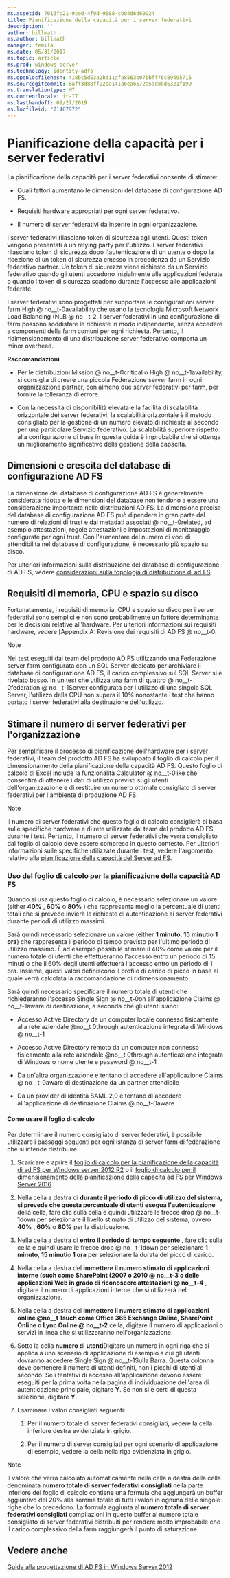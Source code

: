 ```yaml
---
ms.assetid: 7013fc21-9ced-4f9d-9588-cb04d6d60924
title: Pianificazione della capacità per i server federativi
description: ''
author: billmath
ms.author: billmath
manager: femila
ms.date: 05/31/2017
ms.topic: article
ms.prod: windows-server
ms.technology: identity-adfs
ms.openlocfilehash: 418bc5d53a2bd11afa8563b07bbff76c89495715
ms.sourcegitcommit: 6aff3d88ff22ea141a6ea6572a5ad8dd6321f199
ms.translationtype: MT
ms.contentlocale: it-IT
ms.lasthandoff: 09/27/2019
ms.locfileid: "71407972"
---
```

# <a name="planning-for-federation-server-capacity"></a>Pianificazione della capacità per i server federativi

La pianificazione della capacità per i server federativi consente di stimare:  
  
-   Quali fattori aumentano le dimensioni del database di configurazione AD FS.  
  
-   Requisiti hardware appropriati per ogni server federativo.  
  
-   Il numero di server federativi da inserire in ogni organizzazione.  
  
I server federativi rilasciano token di sicurezza agli utenti. Questi token vengono presentati a un relying party per l'utilizzo. I server federativi rilasciano token di sicurezza dopo l'autenticazione di un utente o dopo la ricezione di un token di sicurezza emesso in precedenza da un Servizio federativo partner. Un token di sicurezza viene richiesto da un Servizio federativo quando gli utenti accedono inizialmente alle applicazioni federate o quando i token di sicurezza scadono durante l'accesso alle applicazioni federate.  
  
I server federativi sono progettati per supportare le configurazioni server farm High @ no__t-0availability che usano la tecnologia Microsoft Network Load Balancing \(NLB @ no__t-2. I server federativi in una configurazione di farm possono soddisfare le richieste in modo indipendente, senza accedere a componenti della farm comuni per ogni richiesta. Pertanto, il ridimensionamento di una distribuzione server federativo comporta un minor overhead.  
  
**Raccomandazioni**  
  
-   Per le distribuzioni Mission @ no__t-0critical o High @ no__t-1availability, si consiglia di creare una piccola Federazione server farm in ogni organizzazione partner, con almeno due server federativi per farm, per fornire la tolleranza di errore.  
  
-   Con la necessità di disponibilità elevata e la facilità di scalabilità orizzontale dei server federativi, la scalabilità orizzontale è il metodo consigliato per la gestione di un numero elevato di richieste al secondo per una particolare Servizio federativo. La scalabilità superiore rispetto alla configurazione di base in questa guida è improbabile che si ottenga un miglioramento significativo della gestione della capacità.  
  
## <a name="ad-fs-configuration-database-size-and-growth"></a>Dimensioni e crescita del database di configurazione AD FS  
La dimensione del database di configurazione AD FS è generalmente considerata ridotta e le dimensioni del database non tendono a essere una considerazione importante nelle distribuzioni AD FS.  La dimensione precisa del database di configurazione AD FS può dipendere in gran parte dal numero di relazioni di trust e dai metadati associati @ no__t-0related, ad esempio attestazioni, regole attestazioni e impostazioni di monitoraggio configurate per ogni trust. Con l'aumentare del numero di voci di attendibilità nel database di configurazione, è necessario più spazio su disco.  
  
Per ulteriori informazioni sulla distribuzione del database di configurazione di AD FS, vedere [considerazioni sulla topologia di distribuzione di ad FS](AD-FS-Deployment-Topology-Considerations.md).  
  
## <a name="memory-cpu-and-disk-space-requirements"></a>Requisiti di memoria, CPU e spazio su disco  
Fortunatamente, i requisiti di memoria, CPU e spazio su disco per i server federativi sono semplici e non sono probabilmente un fattore determinante per le decisioni relative all'hardware. Per ulteriori informazioni sui requisiti hardware, vedere [Appendix A: Revisione dei requisiti di AD FS @ no__t-0.  
  
> [!NOTE]  
> Nei test eseguiti dal team del prodotto AD FS utilizzando una Federazione server farm configurata con un SQL Server dedicato per archiviare il database di configurazione AD FS, il carico complessivo sul SQL Server si è rivelato basso. In un test che utilizza una farm di quattro @ no__t-0federation @ no__t-1Server configurata per l'utilizzo di una singola SQL Server, l'utilizzo della CPU non supera il 10% nonostante i test che hanno portato i server federativi alla destinazione dell'utilizzo.  
  
## <a name="bk_estimatefs"></a>Stimare il numero di server federativi per l'organizzazione  
Per semplificare il processo di pianificazione dell'hardware per i server federativi, il team del prodotto AD FS ha sviluppato il foglio di calcolo per il dimensionamento della pianificazione della capacità AD FS. Questo foglio di calcolo di Excel include la funzionalità Calculator @ no__t-0like che consentirà di ottenere i dati di utilizzo previsti sugli utenti dell'organizzazione e di restituire un numero ottimale consigliato di server federativi per l'ambiente di produzione AD FS.  
  
> [!NOTE]  
> Il numero di server federativi che questo foglio di calcolo consiglierà si basa sulle specifiche hardware e di rete utilizzate dal team del prodotto AD FS durante i test. Pertanto, il numero di server federativi che verrà consigliato dal foglio di calcolo deve essere compreso in questo contesto.  Per ulteriori informazioni sulle specifiche utilizzate durante i test, vedere l'argomento relativo alla [pianificazione della capacità del Server ad FS](Planning-for-AD-FS-Server-Capacity.md).  
  
### <a name="using-the-ad-fs-capacity-planning-sizing-spreadsheet"></a>Uso del foglio di calcolo per la pianificazione della capacità AD FS  
Quando si usa questo foglio di calcolo, è necessario selezionare un valore \(either **40%** , **60%** o **80%** \) che rappresenta meglio la percentuale di utenti totali che si prevede invierà le richieste di autenticazione ai server federativi durante periodi di utilizzo massimi.  
  
Sarà quindi necessario selezionare un valore \(either **1 minuto**, **15 minuti**o **1 ora**\) che rappresenta il periodo di tempo previsto per l'ultimo periodo di utilizzo massimo. È ad esempio possibile stimare il 40% come valore per il numero totale di utenti che effettueranno l'accesso entro un periodo di 15 minuti o che il 60% degli utenti effettuerà l'accesso entro un periodo di 1 ora. Insieme, questi valori definiscono il profilo di carico di picco in base al quale verrà calcolata la raccomandazione di ridimensionamento.  
  
Sarà quindi necessario specificare il numero totale di utenti che richiederanno l'accesso Single Sign @ no__t-0on all'applicazione Claims @ no__t-1aware di destinazione, a seconda che gli utenti siano:  
  
-   Accesso Active Directory da un computer locale connesso fisicamente alla rete aziendale @no__t 0through autenticazione integrata di Windows @ no__t-1  
  
-   Accesso Active Directory remoto da un computer non connesso fisicamente alla rete aziendale @no__t 0through autenticazione integrata di Windows o nome utente e password @ no__t-1  
  
-   Da un'altra organizzazione e tentano di accedere all'applicazione Claims @ no__t-0aware di destinazione da un partner attendibile  
  
-   Da un provider di identità SAML 2,0 e tentano di accedere all'applicazione di destinazione Claims @ no__t-0aware  
  
#### <a name="how-to-use-this-spreadsheet"></a>Come usare il foglio di calcolo  
Per determinare il numero consigliato di server federativi, è possibile utilizzare i passaggi seguenti per ogni istanza di server farm di federazione che si intende distribuire.  
  
1.  Scaricare e aprire il [foglio di calcolo per la pianificazione della capacità di ad FS per Windows server 2012 R2](https://adfsdocs.blob.core.windows.net/adfs/ADFSCapacityPlanning.xlsx) o il [foglio di calcolo per il dimensionamento della pianificazione della capacità ad FS per Windows Server 2016](https://adfsdocs.blob.core.windows.net/adfs/ADFSCapacity2016.xlsx).
  
2.  Nella cella a destra di **durante il periodo di picco di utilizzo del sistema, si prevede che questa percentuale di utenti esegua l'autenticazione** della cella, fare clic sulla cella e quindi utilizzare le frecce drop @ no__t-1down per selezionare il livello stimato di utilizzo del sistema, ovvero **40%** , **60%** o **80%** per la distribuzione.  
  
3.  Nella cella a destra di **entro il periodo di tempo seguente** , fare clic sulla cella e quindi usare le frecce drop @ no__t-1down per selezionare **1 minuto**, **15 minuti**o **1 ora** per selezionare la durata del picco di carico.  
  
4.  Nella cella a destra del **immettere il numero stimato di applicazioni interne \(such come SharePoint \(2007 o 2010 @ no__t-3 o delle applicazioni Web in grado di riconoscere attestazioni @ no__t-4** , digitare il numero di applicazioni interne che si utilizzerà nel organizzazione.  
  
5.  Nella cella a destra del **immettere il numero stimato di applicazioni online @no__t 1such come Office 365 Exchange Online, SharePoint Online o Lync Online @ no__t-2** cella, digitare il numero di applicazioni o servizi in linea che si utilizzeranno nell'organizzazione.  
  
6.  Sotto la cella **numero di utenti**Digitare un numero in ogni riga che si applica a uno scenario di applicazione di esempio a cui gli utenti dovranno accedere Single Sign @ no__t-1Sulla Barra. Questa colonna deve contenere il numero di utenti definiti, non i picchi di utenti al secondo. Se i tentativi di accesso all'applicazione devono essere eseguiti per la prima volta nella pagina di individuazione dell'area di autenticazione principale, digitare **Y**. Se non si è certi di questa selezione, digitare **Y**.  
  
7.  Esaminare i valori consigliati seguenti:  
  
    1.  Per il numero totale di server federativi consigliati, vedere la cella inferiore destra evidenziata in grigio.  
  
    2.  Per il numero di server consigliati per ogni scenario di applicazione di esempio, vedere la cella nella riga evidenziata in grigio.  
  
> [!NOTE]  
> Il valore che verrà calcolato automaticamente nella cella a destra della cella denominata **numero totale di server federativi consigliati** nella parte inferiore del foglio di calcolo contiene una formula che aggiungerà un buffer aggiuntivo del 20% alla somma totale di tutti i valori in ognuna delle singole righe che lo precedono. La formula aggiunta al **numero totale di server federativi consigliati** compilazioni in questo buffer al numero totale consigliato di server federativi distribuiti per rendere molto improbabile che il carico complessivo della farm raggiungerà il punto di saturazione.  
  
## <a name="see-also"></a>Vedere anche
[Guida alla progettazione di AD FS in Windows Server 2012](AD-FS-Design-Guide-in-Windows-Server-2012.md)
